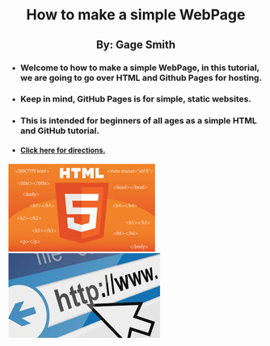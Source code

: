 # <center>How to make a simple WebPage</center>
## <center>By: Gage Smith</center>

- ### Welcome to how to make a simple WebPage, in this tutorial, we are going to go over HTML and Github Pages for hosting.
- ### Keep in mind, GitHub Pages is for simple, static websites. 
- ### This is intended for beginners of all ages as a simple HTML and GitHub tutorial.

- #### [Click here for directions.](/Directions/Directions.md)

![HTML](HTML.jpg) ![Websites](Websites.jpg)